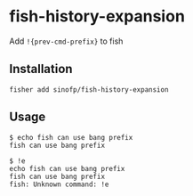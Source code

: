 # fish-history-expansion
Add `!{prev-cmd-prefix}` to fish

## Installation

```fish
fisher add sinofp/fish-history-expansion
```

## Usage

```fish
$ echo fish can use bang prefix
fish can use bang prefix

$ !e
echo fish can use bang prefix
fish can use bang prefix
fish: Unknown command: !e
```
